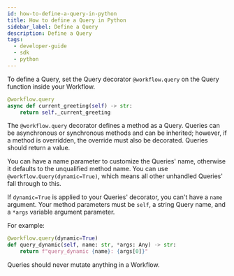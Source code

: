 ```yaml
---
id: how-to-define-a-query-in-python
title: How to define a Query in Python
sidebar_label: Define a Query
description: Define a Query
tags:
  - developer-guide
  - sdk
  - python
---
```


To define a Query, set the Query decorator `@workflow.query` on the Query function inside your Workflow.

```python
@workflow.query
async def current_greeting(self) -> str:
    return self._current_greeting
```

The `@workflow.query` decorator defines a method as a Query. Queries can be asynchronous or synchronous methods and can be inherited; however, if a method is overridden, the override must also be decorated. Queries should return a value.

You can have a name parameter to customize the Queries' name, otherwise it defaults to the unqualified method name.
You can use `@workflow.Query(dynamic=True)`, which means all other unhandled Queries' fall through to this.

If `dynamic=True` is applied to your Queries' decorator, you can't have a `name` argument.
Your method parameters must be `self`, a string Query name, and a `*args` variable argument parameter.

For example:

```python
@workflow.query(dynamic=True)
def query_dynamic(self, name: str, *args: Any) -> str:
    return f"query_dynamic {name}: {args[0]}"
```

Queries should never mutate anything in a Workflow.
